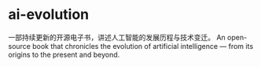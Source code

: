 # ai-evolution

一部持续更新的开源电子书，讲述人工智能的发展历程与技术变迁。 An open-source book that chronicles the evolution of artificial intelligence — from its origins to the present and beyond.
